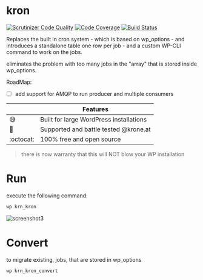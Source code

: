 # kron

[![Scrutinizer Code Quality](https://scrutinizer-ci.com/g/KroneMultimedia/plugin-kron/badges/quality-score.png?b=beta)](https://scrutinizer-ci.com/g/KroneMultimedia/plugin-kron/?branch=master) [![Code Coverage](https://scrutinizer-ci.com/g/KroneMultimedia/plugin-kron/badges/coverage.png?b=beta)](https://scrutinizer-ci.com/g/KroneMultimedia/plugin-kron/?branch=beta) [![Build Status](https://travis-ci.org/KroneMultimedia/plugin-kron.svg?branch=master)](https://travis-ci.org/KroneMultimedia/plugin-kron)




Replaces the built in cron system - which is based on wp_options - and introduces a standalone table
one row per job - and a custom WP-CLI command to work on the jobs.


eliminates the problem with too many jobs in the "array" that is stored inside wp_options.


RoadMap:
  - [ ] add support for AMQP to run producer and multiple consumers



|         | Features  |
----------|-----------|
| :sweat_smile:| Built for large WordPress installations |
| :crown: | Supported and battle tested @krone.at |
| :octocat: | 100% free and open source |



> there is now warranty that this will NOT blow your WP installation



# Run

execute the following command:

```bash
wp krn_kron
```

![screenshot3](screenshot1.png)


# Convert

to migrate existing, jobs, that are stored in wp_options


```bash
wp krn_kron_convert
```